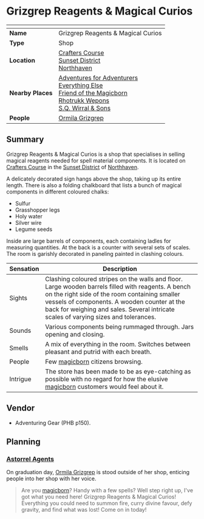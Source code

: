 # Grizgrep Reagents & Magical Curios

| []() | |
| --- | --- |
| **Name** | Grizgrep Reagents & Magical Curios |
| **Type** | Shop |
| **Location** | [Crafters Course](../../streets/crafters-course.md)<br />[Sunset District](../../districts/sunset-district.md)<br />[Northhaven](../../cities/northhaven.md) |
| **Nearby Places** | [Adventures for Adventurers](adventures-for-adventurers.md)<br />[Everything Else](everything-else.md)<br />[Friend of the Magicborn](friend-of-the-magicborn.md)<br />[Rhotrukk Wepons](rhotrukk-wepons.md)<br />[S.Q. Wirral & Sons](sq-wirral-and-son.md) |
| **People** | [Ormila Grizgrep](../../../people/ormila-grizgrep.md) |

## Summary

Grizgrep Reagents & Magical Curios is a shop that specialises in selling magical reagents needed for spell material components. It is located on [Crafters Course](../../streets/crafters-course.md) in the [Sunset District](../../districts/sunset-district.md) of [Northhaven](../../cities/northhaven.md).

A delicately decorated sign hangs above the shop, taking up its entire length. There is also a folding chalkboard that lists a bunch of magical components in different coloured chalks:

- Sulfur
- Grasshopper legs
- Holy water
- Silver wire
- Legume seeds

Inside are large barrels of components, each containing ladles for measuring quantities. At the back is a counter with several sets of scales. The room is garishly decorated in paneling painted in clashing colours.

| Sensation | Description |
| ---- | --- |
| Sights | Clashing coloured stripes on the walls and floor. Large wooden barrels filled with reagents. A bench on the right side of the room containing smaller vessels of components. A wooden counter at the back for weighing and sales. Several intricate scales of varying sizes and tolerances. |
| Sounds | Various components being rummaged through. Jars opening and closing. |
| Smells | A mix of everything in the room. Switches between pleasant and putrid with each breath. |
| People | Few [magicborn](../../../civilisations/kingdom-of-astor/magicborn.md) citizens browsing. |
| Intrigue | The store has been made to be as eye-catching as possible with no regard for how the elusive [magicborn](../../../civilisations/kingdom-of-astor/magicborn.md) customers would feel about it. |

## Vendor

- Adventuring Gear (PHB p150).

## Planning

### [Astorrel Agents](../../../../campaigns/astorrel-agents/README.md)

On graduation day, [Ormila Grizgrep](../../../people/ormila-grizgrep.md) is stood outside of her shop, enticing people into her shop with her voice.

> Are you [magicborn](../../../civilisations/kingdom-of-astor/magicborn.md)? Handy with a few spells? Well step right up, I've got what you need here! Grizgrep Reagents & Magical Curios! Everything you could need to summon fire, curry divine favour, defy gravity, and find what was lost! Come on in today!
